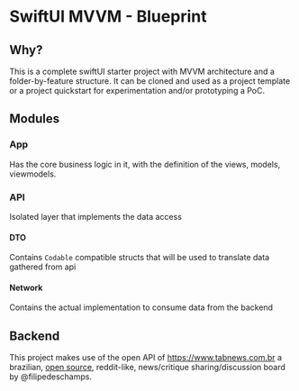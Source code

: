 # SwiftUI MVVM - Blueprint

## Why?
This is a complete swiftUI starter project with MVVM architecture and a folder-by-feature structure. It can be cloned and used as a project template
or a project quickstart for experimentation and/or prototyping a PoC.

## Modules
### App
Has the core business logic in it, with the definition of the views, models, viewmodels.

### API
Isolated layer that implements the data access
#### DTO
Contains `Codable` compatible structs that will be used to translate data gathered from api

#### Network
Contains the actual implementation to consume data from the backend

## Backend
This project makes use of the open API of https://www.tabnews.com.br a brazilian, [open source](https://github.com/filipedeschamps/tabnews.com.br), 
reddit-like, news/critique sharing/discussion board by @filipedeschamps.

